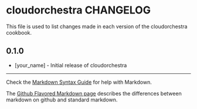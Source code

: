 cloudorchestra CHANGELOG
========================

This file is used to list changes made in each version of the cloudorchestra cookbook.

0.1.0
-----
- [your_name] - Initial release of cloudorchestra

- - -
Check the [Markdown Syntax Guide](http://daringfireball.net/projects/markdown/syntax) for help with Markdown.

The [Github Flavored Markdown page](http://github.github.com/github-flavored-markdown/) describes the differences between markdown on github and standard markdown.
